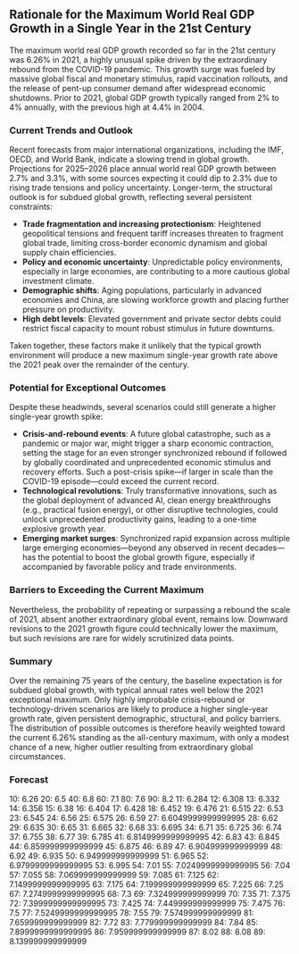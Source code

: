## Rationale for the Maximum World Real GDP Growth in a Single Year in the 21st Century

The maximum world real GDP growth recorded so far in the 21st century was 6.26% in 2021, a highly unusual spike driven by the extraordinary rebound from the COVID-19 pandemic. This growth surge was fueled by massive global fiscal and monetary stimulus, rapid vaccination rollouts, and the release of pent-up consumer demand after widespread economic shutdowns. Prior to 2021, global GDP growth typically ranged from 2% to 4% annually, with the previous high at 4.4% in 2004.

### Current Trends and Outlook

Recent forecasts from major international organizations, including the IMF, OECD, and World Bank, indicate a slowing trend in global growth. Projections for 2025–2026 place annual world real GDP growth between 2.7% and 3.3%, with some sources expecting it could dip to 2.3% due to rising trade tensions and policy uncertainty. Longer-term, the structural outlook is for subdued global growth, reflecting several persistent constraints:

- **Trade fragmentation and increasing protectionism**: Heightened geopolitical tensions and frequent tariff increases threaten to fragment global trade, limiting cross-border economic dynamism and global supply chain efficiencies.
- **Policy and economic uncertainty**: Unpredictable policy environments, especially in large economies, are contributing to a more cautious global investment climate.
- **Demographic shifts**: Aging populations, particularly in advanced economies and China, are slowing workforce growth and placing further pressure on productivity.
- **High debt levels**: Elevated government and private sector debts could restrict fiscal capacity to mount robust stimulus in future downturns.

Taken together, these factors make it unlikely that the typical growth environment will produce a new maximum single-year growth rate above the 2021 peak over the remainder of the century.

### Potential for Exceptional Outcomes

Despite these headwinds, several scenarios could still generate a higher single-year growth spike:

- **Crisis-and-rebound events**: A future global catastrophe, such as a pandemic or major war, might trigger a sharp economic contraction, setting the stage for an even stronger synchronized rebound if followed by globally coordinated and unprecedented economic stimulus and recovery efforts. Such a post-crisis spike—if larger in scale than the COVID-19 episode—could exceed the current record.
- **Technological revolutions**: Truly transformative innovations, such as the global deployment of advanced AI, clean energy breakthroughs (e.g., practical fusion energy), or other disruptive technologies, could unlock unprecedented productivity gains, leading to a one-time explosive growth year.
- **Emerging market surges**: Synchronized rapid expansion across multiple large emerging economies—beyond any observed in recent decades—has the potential to boost the global growth figure, especially if accompanied by favorable policy and trade environments.

### Barriers to Exceeding the Current Maximum

Nevertheless, the probability of repeating or surpassing a rebound the scale of 2021, absent another extraordinary global event, remains low. Downward revisions to the 2021 growth figure could technically lower the maximum, but such revisions are rare for widely scrutinized data points.

### Summary

Over the remaining 75 years of the century, the baseline expectation is for subdued global growth, with typical annual rates well below the 2021 exceptional maximum. Only highly improbable crisis-rebound or technology-driven scenarios are likely to produce a higher single-year growth rate, given persistent demographic, structural, and policy barriers. The distribution of possible outcomes is therefore heavily weighted toward the current 6.26% standing as the all-century maximum, with only a modest chance of a new, higher outlier resulting from extraordinary global circumstances.

### Forecast

10: 6.26
20: 6.5
40: 6.8
60: 7.1
80: 7.6
90: 8.2
11: 6.284
12: 6.308
13: 6.332
14: 6.356
15: 6.38
16: 6.404
17: 6.428
18: 6.452
19: 6.476
21: 6.515
22: 6.53
23: 6.545
24: 6.56
25: 6.575
26: 6.59
27: 6.6049999999999995
28: 6.62
29: 6.635
30: 6.65
31: 6.665
32: 6.68
33: 6.695
34: 6.71
35: 6.725
36: 6.74
37: 6.755
38: 6.77
39: 6.785
41: 6.8149999999999995
42: 6.83
43: 6.845
44: 6.859999999999999
45: 6.875
46: 6.89
47: 6.904999999999999
48: 6.92
49: 6.935
50: 6.949999999999999
51: 6.965
52: 6.9799999999999995
53: 6.995
54: 7.01
55: 7.0249999999999995
56: 7.04
57: 7.055
58: 7.069999999999999
59: 7.085
61: 7.125
62: 7.1499999999999995
63: 7.175
64: 7.199999999999999
65: 7.225
66: 7.25
67: 7.2749999999999995
68: 7.3
69: 7.324999999999999
70: 7.35
71: 7.375
72: 7.3999999999999995
73: 7.425
74: 7.449999999999999
75: 7.475
76: 7.5
77: 7.5249999999999995
78: 7.55
79: 7.574999999999999
81: 7.659999999999999
82: 7.72
83: 7.779999999999999
84: 7.84
85: 7.8999999999999995
86: 7.959999999999999
87: 8.02
88: 8.08
89: 8.139999999999999
